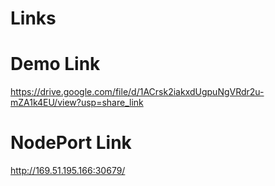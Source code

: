 # Links

# Demo Link
https://drive.google.com/file/d/1ACrsk2iakxdUgpuNgVRdr2u-mZA1k4EU/view?usp=share_link


# NodePort Link
http://169.51.195.166:30679/
